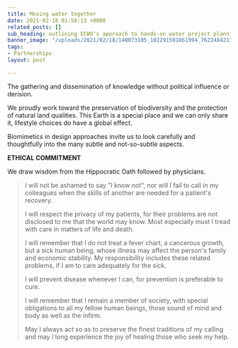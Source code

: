 ```yaml
---
title: Moving water together
date: 2021-02-18 01:58:13 +0000
related_posts: []
sub_heading: outlining ECWO's aporoach to hands-on water project planning
banner_image: "/uploads/2021/02/18/140073105_102291501861994_7622484217930198046_n.jpg"
tags:
- Partnerships
layout: post

---
```

The gathering and dissemination of knowledge without political influence or derision.

We proudly work toward the preservation of biodiversity and the protection of natural land qualities.  This Earth is a special place and we can only share it, lifestyle choices do have a global effect.  

Biomimetics in design approaches invite us to look carefully and thoughtfully into the many subtle and not-so-subtle aspects.  

**ETHICAL COMMITMENT**

We draw wisdom from the Hippocratic Oath followed by physicians.

> I will not be ashamed to say "I know not", nor will I fail to call in my colleagues when the skills of another are needed for a patient's recovery.
>
> I will respect the privacy of my patients, for their problems are not disclosed to me that the world may know. Most especially must I tread with care in matters of life and death.
>
> I will remember that I do not treat a fever chart, a cancerous growth, but a sick human being, whose illness may affect the person's family and economic stability. My responsibility includes these related problems, if I am to care adequately for the sick.
>
> I will prevent disease whenever I can, for prevention is preferable to cure.
>
> I will remember that I remain a member of society, with special obligations to all my fellow human beings, those sound of mind and body as well as the infirm.
>
> May I always act so as to preserve the finest traditions of my calling and may I long experience the joy of healing those who seek my help.